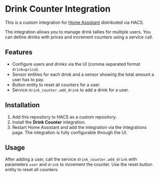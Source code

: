 # Drink Counter Integration

This is a custom integration for [Home Assistant](https://www.home-assistant.io/) distributed via HACS.

The integration allows you to manage drink tallies for multiple users. You can define drinks with prices and increment counters using a service call.

## Features

- Configure users and drinks via the UI (comma separated format `drink=price`).
- Sensor entities for each drink and a sensor showing the total amount a user has to pay.
- Button entity to reset all counters for a user.
- Service `drink_counter.add_drink` to add a drink for a user.

## Installation

1. Add this repository to HACS as a custom repository.
2. Install the **Drink Counter** integration.
3. Restart Home Assistant and add the integration via the integrations page.
   The integration is fully configurable through the UI.

## Usage

After adding a user, call the service `drink_counter.add_drink` with parameters `user` and `drink` to increment the counter. Use the reset button entity to reset all counters.
